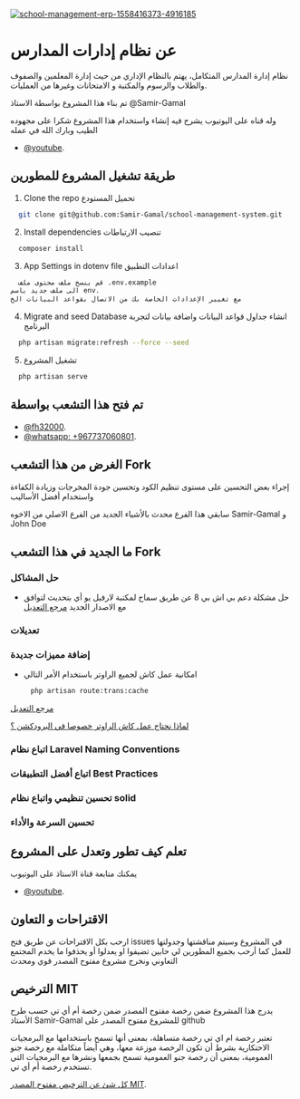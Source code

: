 <a href="#"><img src="https://i.ibb.co/r203QFc/school-management-erp-1558416373-4916185.png" alt="school-management-erp-1558416373-4916185" border="0" /></a>
<p align="center">

# عن نظام إدارات المدارس

نظام إدارة المدارس المتكامل، يهتم بالنظام الإداري من حيث  إدارة المعلمين والصفوف والطلاب والرسوم والمكتبة و الامتحانات وغيرها من العمليات.

تم بناء هذا المشروع بواسطة الاستاذ @Samir-Gamal

وله قناه على اليوتيوب يشرح فيه إنشاء واستخدام هذا المشروع
شكرا على مجهوده الطيب وبارك الله في عمله

- [@youtube](https://www.youtube.com/watch?v=zKVIM-lnauo&list=PLftLUHfDSiZ7-RAsH8NskS7AYofykW_WN).

## طريقة تشغيل المشروع للمطورين
1. Clone the repo تحميل المستودع
 ```sh
   git clone git@github.com:Samir-Gamal/school-management-system.git
 ```
2. Install dependencies  تنصيب الارتباطات
 ```sh
   composer install
 ```
3.  App Settings in dotenv file  اعدادات التطبيق
 ```sh
   قم بنسخ ملف محتوى ملف .env.example
الى ملف جديد باسم env.
مع تغيير الإعدادات الخاصة بك من الاتصال بقواعد البيانات الخ
 ```
4. Migrate and seed Database انشاء جداول قواعد البيانات واضافة بيانات لتجربة البرنامج
 ```sh
   php artisan migrate:refresh --force --seed
 ```
5. تشغيل المشروع
 ```sh
   php artisan serve
 ```
## تم فتح هذا التشعب بواسطة

- [@fh32000](https://fb.com/fh32000).
- [@whatsapp: +967737060801](https://wa.me/+967737060801
).

## الغرض من هذا التشعب Fork

إجراء بعض التحسين على مستوى تنظيم الكود وتحسين جودة المخرجات وزيادة الكفاءة واستخدام أفضل الأساليب

سابقي هذا الفرع محدث بالأشياء الجديد من الفرع الاصلي من الاخوه
Samir-Gamal
و
John Doe

## ما الجديد في هذا التشعب Fork

### حل المشاكل
- حل مشكلة دعم بي اش بي 8 عن طريق سماح لمكتبة لارفيل يو أي بتحديث لتوافق مع الاصدار الجديد
[ مرجع التعديل](https://github.com/fh32000/school-management-system/commit/798db7d49dffeac3c4c1cb7a33b57b588c39f272
)

### تعديلات

### إضافة مميزات جديدة
- امكانية عمل كاش لجميع الراوتر باستخدام الأمر التالي
 ```sh
      php artisan route:trans:cache
 ```

 [ مرجع التعديل](https://github.com/fh32000/school-management-system/commit/69102432adcf0b6f526a7e8076d68839d7cc4875)

   [لماذا نحتاج عمل كاش الراوتر خصوصا في البرودكشن ؟](https://voltagead.com/laravel-route-caching-for-improved-performance/)

###  اتباع نظام Laravel Naming Conventions

###  اتباع أفضل التطبيقات Best Practices


###  تحسين تنظيمي واتباع نظام solid

### تحسين السرعة والأداء



## تعلم كيف تطور وتعدل على المشروع
يمكنك متابعة قناة الاستاذ على اليوتيوب
- [@youtube](https://www.youtube.com/watch?v=zKVIM-lnauo&list=PLftLUHfDSiZ7-RAsH8NskS7AYofykW_WN).

## الاقتراحات و التعاون

ارحب بكل الاقتراحات عن طريق فتح issues في المشروع وسيتم مناقشتها وجدولتها للعمل
كما أرحب بجميع المطورين لي حابين تضيفوا او يعدلوا أو يحذفوا ما يخدم المجتمع التعاوني ونخرج مشروع مفتوح المصدر قوي ومحدث


##  الترخيص MIT

يدرج هذا المشروع ضمن رخصة مفتوح المصدر ضمن رخصة أم أي تي
حسب طرح الأستاذ Samir-Gamal للمشروع مفتوح المصدر على github

تعتبر رخصة ام اي تي رخصة متساهلة، بمعنى أنها تسمح باستخدامها مع البرمجيات الاحتكارية بشرط أن تكون الرخصة موزعة معها، وهي أيضاً متكاملة مع رخصة جنو العمومية، بمعنى أن رخصة جنو العمومية تسمح بجمعها ونشرها مع البرمجيات التي تستخدم رخصة أم أي تي.

[ كل شئ عن الترخيص مفتوح المصدر MIT](https://opensource.org/licenses/MIT).
